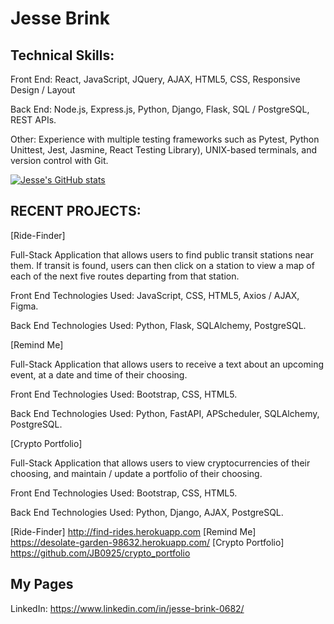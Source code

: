 # Jesse Brink
## Technical Skills:

Front End: React, JavaScript, JQuery, AJAX, HTML5, CSS, Responsive Design / Layout

Back End: Node.js, Express.js, Python, Django, Flask, SQL / PostgreSQL, REST APIs.

Other: Experience with multiple testing frameworks such as Pytest, Python Unittest, Jest, Jasmine, React Testing Library), UNIX-based terminals, and version control with Git.

[![Jesse's GitHub stats](https://github-readme-stats.vercel.app/api?username=JB0925)](https://github.com/JB0925/github-readme-stats)

## RECENT PROJECTS:
[Ride-Finder]

Full-Stack Application that allows users to find public transit stations near them. If transit is found, users can then click on a station to view a map of each of the next five routes departing from that station. 

Front End Technologies Used: JavaScript, CSS, HTML5, Axios / AJAX, Figma.

Back End Technologies Used: Python, Flask, SQLAlchemy, PostgreSQL.


[Remind Me]

Full-Stack Application that allows users to receive a text about an upcoming event, at a date and time of their choosing.

Front End Technologies Used: Bootstrap, CSS, HTML5.

Back End Technologies Used: Python, FastAPI, APScheduler, SQLAlchemy, PostgreSQL.


[Crypto Portfolio]

Full-Stack Application that allows users to view cryptocurrencies of their choosing, and maintain / update a portfolio of their choosing. 

Front End Technologies Used: Bootstrap, CSS, HTML5.

Back End Technologies Used: Python, Django, AJAX, PostgreSQL.



[Ride-Finder] <http://find-rides.herokuapp.com>
[Remind Me] <https://desolate-garden-98632.herokuapp.com/>
[Crypto Portfolio] <https://github.com/JB0925/crypto_portfolio>

## My Pages
LinkedIn: https://www.linkedin.com/in/jesse-brink-0682/
